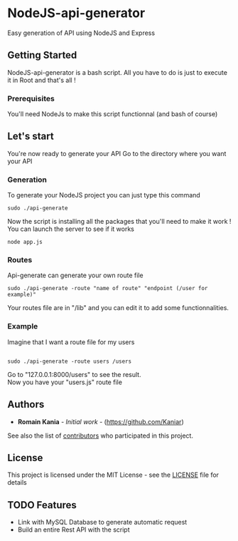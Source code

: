 # NodeJS-api-generator

Easy generation of API using NodeJS and Express

## Getting Started

NodeJS-api-generator is a bash script. All you have to do is just to execute it in Root and that's all !

### Prerequisites

You'll need NodeJs to make this script functionnal (and bash of course)


## Let's start

You're now ready to generate your API
Go to the directory where you want your API

### Generation

To generate your NodeJS project you can just type this command

```
sudo ./api-generate
```
Now the script is installing all the packages that you'll need to make it work !
You can launch the server to see if it works
```
node app.js
```

### Routes

Api-generate can generate your own route file

```
sudo ./api-generate -route "name of route" "endpoint (/user for example)"
```
Your routes file are in "/lib" and you can edit it to add some functionnalities.

### Example
Imagine that I want a route file for my users

```

sudo ./api-generate -route users /users
```
Go to "127.0.0.1:8000/users" to see the result.<br />
Now you have your "users.js" route file
## Authors

* **Romain Kania** - *Initial work* - (https://github.com/Kaniar)

See also the list of [contributors](https://github.com/kaniar/node-api-generator/contributors) who participated in this project.

## License

This project is licensed under the MIT License - see the [LICENSE](LICENSE) file for details

## TODO Features

* Link with MySQL Database to generate automatic request
* Build an entire Rest API with the script
